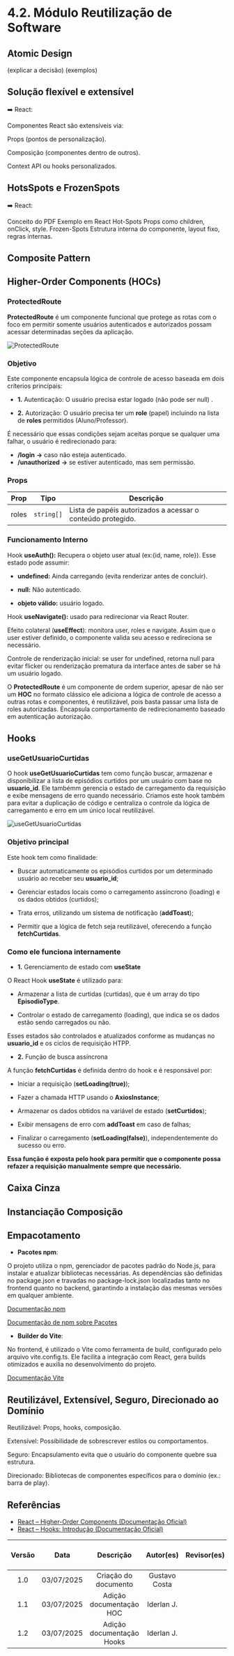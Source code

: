 # 4.2. Módulo Reutilização de Software

<!-- SEGUNDA OPÇÃO DE ENTREGA: Reutilização de Software

Entrega Mínima: Exemplo de Reutilização, evidenciando parte conceitual e código. Mostrar código comprobatório & execução (RODANDO) de algo que evidencie padrões e estilos arquiteturais.

Apresentação (para a professora) conferindo reflexões sobre reutilização de software no escopo da aplicação, com: (i) rastro claro aos membros participantes (MOSTRAR QUADRO DE PARTICIPAÇÕES & COMMIITS); (ii) justificativas & senso crítico sobre reutilização de software, e (iv) comentários gerais sobre o trabalho em equipe. Tempo da Apresentação: +/- 7min. Recomendação: Apresentar diretamente via Wiki ou GitPages do Projeto. Baixar os conteúdos com antecedência, evitando problemas de internet no momento de exposição nas Dinâmicas de Avaliação. Mostrar rodando.

A Wiki ou GitPages do Projeto deve conter um tópico dedicado ao Módulo Reutilização de Software, com exemplo de reutilização de software (parte conceitual & código), histórico de versões, referências, e demais detalhamentos gerados pela equipe nesse escopo.

Demais orientações disponíveis nas Diretrizes (vide Aprender3). -->


## Atomic Design

(explicar a decisão)
(exemplos)

## Solução flexível e extensível

➡️ React:

Componentes React são extensíveis via:

Props (pontos de personalização).

Composição (componentes dentro de outros).

Context API ou hooks personalizados.

## HotsSpots e FrozenSpots

➡️ React:

Conceito do PDF	Exemplo em React
Hot-Spots	Props como children, onClick, style.
Frozen-Spots	Estrutura interna do componente, layout fixo, regras internas.

## Composite Pattern
## Higher-Order Components (HOCs)

### ProtectedRoute

**ProtectedRoute** é um componente funcional que protege as rotas com o foco em permitir somente usuários autenticados e autorizados possam acessar determinadas seções da aplicação.

![ProtectedRoute](../_media/protectedroute.jpeg)


### Objetivo

Este componente encapsula lógica de controle de acesso baseada em dois críterios princípais:

 - **1.** Autenticação: O usuário precisa estar logado (não pode ser null) .

 - **2.** Autorização: O usuário precisa ter um **role** (papel) incluindo na lista de **roles** permitidos (Aluno/Professor).

 É necessário que essas condições sejam aceitas porque se qualquer uma falhar, o usuário é redirecionado para:
 - **/login** **->** caso não esteja autenticado.
 - **/unauthorized** **->** se estiver autenticado, mas sem permissão.

### Props

| Prop  | Tipo       | Descrição |
|-------|------------|-----------|
| roles | `string[]` | Lista de papéis autorizados a acessar o conteúdo protegido. |

### Funcionamento Interno

Hook **useAuth():** Recupera o objeto user atual (ex:{id, name, role}). Esse estado pode assumir:

- **undefined:** Ainda carregando (evita renderizar antes de concluir).

- **null:** Não autenticado.

- **objeto válido:** usuário logado.

Hook **useNavigate():** usado para redirecionar via React Router.

Efeito colateral (**useEffect**): monitora user, roles e navigate. Assim que o user estiver definido, o componente valida seu acesso e redireciona se necessário.

Controle de renderização inicial: se user for undefined, retorna null para evitar flicker ou renderização prematura da interface antes de saber se há um usuário logado.


O **ProtectedRoute** é um componente de ordem superior, apesar de não ser um **HOC** no formato clássico ele adiciona a lógica de controle de acesso a outras rotas e componentes, é reutilizável, pois basta passar uma lista de roles autorizadas. Encapsula comportamento de redirecionamento baseado em autenticação autorização.

## Hooks

### useGetUsuarioCurtidas

O hook **useGetUsuarioCurtidas** tem como função buscar, armazenar e disponibilizar a lista de episódios curtidos por um usuário com base no **usuario_id**. Ele tambémm gerencia o estado de carregamento da requisição e exibe mensagens de erro quando necessário. Criamos este hook também para evitar a duplicação de código e centraliza o controle da lógica de carregamento e erro em um único local reutilizável.

![useGetUsuarioCurtidas](../_media/hook_likes.png)

### Objetivo principal

Este hook tem como finalidade:

- Buscar automaticamente os episódios curtidos por um determinado usuário ao receber seu **usuario_id**;

- Gerenciar estados locais como o carregamento assíncrono (loading) e os dados obtidos (curtidos);

- Trata erros, utilizando um sistema de notificação (**addToast**);

- Permitir que a lógica de fetch seja reutilizável, oferecendo a função **fetchCurtidas**.


### Como ele funciona internamente

- **1.** Gerenciamento de estado com **useState**

O React Hook **useState** é utilizado para:

- Armazenar a lista de curtidas (curtidas), que é um array do tipo **EpisodioType**. 

- Controlar o estado de carregamento (loading), que indica se os dados estão sendo carregados ou não.

Esses estados são controlados e atualizados conforme as mudanças no **usuario_id** e os ciclos de requisição HTPP.



- **2.** Função de busca assíncrona

A função **fetchCurtidas** é definida dentro do hook e é responsável por:

- Iniciar a requisição (**setLoading(true)**);

- Fazer a chamada HTTP usando o **AxiosInstance**;

- Armazenar os dados obtidos na variável de estado (**setCurtidos**);

- Exibir mensagens de erro com **addToast** em caso de falhas;

- Finalizar o carregamento (**setLoading(false)**), independentemente do sucesso ou erro.

**Essa função é exposta pelo hook para permitir que o componente possa refazer a requisição manualmente sempre que necessário.**


 

## Caixa Cinza

## Instanciação Composição

## Empacotamento
- **Pacotes npm**:

O projeto utiliza o npm, gerenciador de pacotes padrão do Node.js, para instalar e atualizar bibliotecas necessárias. As dependências são definidas no package.json e travadas no package-lock.json localizadas tanto no frontend quanto no backend, garantindo a instalação das mesmas versões em qualquer ambiente.

[Documentação npm](https://docs.npmjs.com/about-npm)

[Documentação de npm sobre Pacotes](https://docs.npmjs.com/about-packages-and-modules)

- **Builder do Vite**:

No frontend, é utilizado o Vite como ferramenta de build, configurado pelo arquivo vite.config.ts. Ele facilita a integração com React, gera builds otimizados e auxilia no desenvolvimento do projeto.

[Documentação Vite](https://v3.vitejs.dev/guide/why.html)

## Reutilizável, Extensível, Seguro, Direcionado ao Domínio

Reutilizável: Props, hooks, composição.

Extensível: Possibilidade de sobrescrever estilos ou comportamentos.

Seguro: Encapsulamento evita que o usuário do componente quebre sua estrutura.

Direcionado: Bibliotecas de componentes específicos para o domínio (ex.: barra de play).

## Referências

- [React – Higher-Order Components (Documentação Oficial)](https://pt-br.legacy.reactjs.org/docs/higher-order-components.html)
- [React – Hooks: Introdução (Documentação Oficial)](https://legacy.reactjs.org/docs/hooks-intro.html)




| Versão |    Data    |        Descrição         |    Autor(es)    |  Revisor(es)     |  Detalhes da Revisão  |  
| :----: | :--------: | :----------------------: | :-------------: | :----------------| :---------------------|
|  1.0   | 03/07/2025 |   Criação do documento   | Gustavo Costa |      ||
|  1.1   | 03/07/2025 |   Adição documentação HOC   | Iderlan J. |      ||
|  1.2   | 03/07/2025 |   Adição documentação Hooks   | Iderlan J. |      ||
